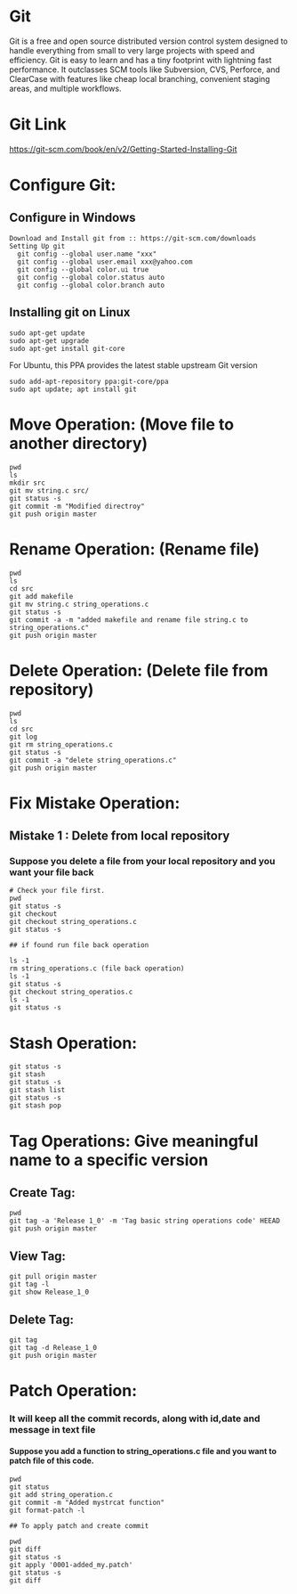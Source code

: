 # Git
Git is a free and open source distributed version control system designed to handle everything from small to very large projects with speed and efficiency.  Git is easy to learn and has a tiny footprint with lightning fast performance. It outclasses SCM tools like Subversion, CVS, Perforce, and ClearCase with features like cheap local branching, convenient staging areas, and multiple workflows.

# Git Link
https://git-scm.com/book/en/v2/Getting-Started-Installing-Git
# Configure Git: 
## Configure in Windows

```
Download and Install git from :: https://git-scm.com/downloads
Setting Up git
  git config --global user.name "xxx"
  git config --global user.email xxx@yahoo.com
  git config --global color.ui true
  git config --global color.status auto
  git config --global color.branch auto
```
## Installing git on Linux
```
sudo apt-get update
sudo apt-get upgrade
sudo apt-get install git-core
```
For Ubuntu, this PPA provides the latest stable upstream Git version
```
sudo add-apt-repository ppa:git-core/ppa
sudo apt update; apt install git
```

# Move Operation: (Move file to another directory)

```
pwd
ls
mkdir src
git mv string.c src/
git status -s
git commit -m "Modified directroy"
git push origin master
```
# Rename Operation: (Rename file)

```
pwd
ls
cd src
git add makefile
git mv string.c string_operations.c
git status -s
git commit -a -m "added makefile and rename file string.c to string_operations.c"
git push origin master
```

# Delete Operation: (Delete file from repository)

```
pwd
ls
cd src
git log
git rm string_operations.c
git status -s
git commit -a "delete string_operations.c"
git push origin master
```
# Fix Mistake Operation: 
## Mistake 1 : Delete from local repository
### Suppose you delete a file from your local repository and you want your file back

```
# Check your file first.
pwd
git status -s
git checkout
git checkout string_operations.c
git status -s

## if found run file back operation

ls -1
rm string_operations.c (file back operation)
ls -1
git status -s
git checkout string_operatios.c
ls -1
git status -s
```
# Stash Operation: 

```
git status -s
git stash
git status -s
git stash list
git status -s
git stash pop
```
# Tag Operations: Give meaningful name to a specific version
## Create Tag:
```
pwd
git tag -a 'Release 1_0' -m 'Tag basic string operations code' HEEAD
git push origin master

```
## View Tag:
```
git pull origin master
git tag -l
git show Release_1_0
```
## Delete Tag:
```
git tag
git tag -d Release_1_0
git push origin master
```
# Patch Operation:
### It will keep all the commit records, along with id,date and message in text file
#### Suppose you add a function to string_operations.c file and you want to patch file of this code.
```
pwd
git status
git add string_operation.c
git commit -m "Added mystrcat function"
git format-patch -l

## To apply patch and create commit

pwd 
git diff
git status -s
git apply '0001-added_my.patch'
git status -s
git diff
```
